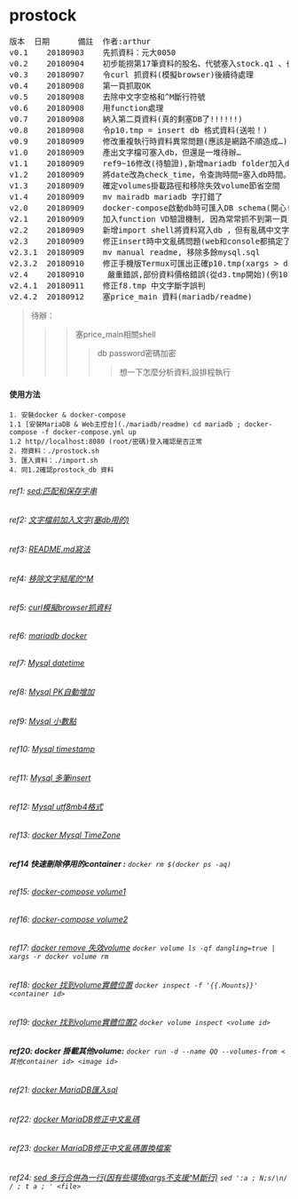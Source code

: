 # prostock
<pre>
版本	日期		備註	作者:arthur    
v0.1	20180903 	先抓資料：元大0050  
v0.2	20180904	初步能撈第17筆資料的股名、代號塞入stock.q1 、也能欄轉列				
v0.3	20180907	令curl 抓資料(模擬browser)後續待處理					
v0.4	20180908	第一頁抓取OK				
v0.5	20180908	去除中文字空格和^M斷行符號				
v0.6	20180908	用function處理				
v0.7	20180908	納入第二頁資料(真的剩塞DB了!!!!!!)
v0.8	20180908	令p10.tmp = insert db 格式資料(送啦！)
v0.9	20180909	修改重複執行時資料異常問題(應該是網路不順造成…)
v1.0	20180909	產出文字檔可塞入db，但還是一堆待辦…
v1.1	20180909	ref9~16修改(待驗證),新增mariadb folder加入docker-compose.yml檔(也是搞死我)
v1.2	20180909	將date改為check_time，令查詢時間=塞入db時間。
v1.3	20180909	確定volumes掛載路徑和移除失效volume節省空間
v1.4	20180909	mv mairadb mariadb 字打錯了
v2.0	20180909	docker-compose啟動db時可匯入DB schema(開心!!) #ref21
v2.1	20180909	加入function VD驗證機制, 因為常常抓不到第一頁資料。
v2.2	20180909	新增import shell將資料寫入db ，但有亂碼中文字待處理。
v2.3	20180909	修正insert時中文亂碼問題(web和console都搞定了)
v2.3.1	20180909	mv manual readme, 移除多餘mysql.sql
v2.3.2	20180910	修正手機版Termux可匯出正確p10.tmp(xargs > d5.tmp 異常,改用sed合併) ref24
v2.4	20180910	 嚴重錯誤,部份資料價格錯誤(從d3.tmp開始)(例107變07),sed 的"&"漏加 ref1
v2.4.1	20180911	修正f8.tmp 中文字斷字誤判
v2.4.2	20180912	塞price_main 資料(mariadb/readme)
</pre>
> 待辦：
>>> 塞price_main相關shell 
>>>> db password密碼加密
>>>>> 想一下怎麼分析資料,設排程執行
#### 使用方法
	1. 安裝docker & docker-compose
	1.1 [安裝MariaDB & Web主控台](./mariadb/readme) cd mariadb ; docker-compose -f docker-compose.yml up 	
	1.2 http//localhost:8080 (root/密碼)登入確認是否正常
	2. 撈資料：./prostock.sh 
	3. 匯入資料：./import.sh
	4. 同1.2確認prostock_db 資料
###### ref1: [sed:匹配和保存字串](http://man.linuxde.net/sed)
###### ref2: [文字檔前加入文字(塞db用的)](https://serverfault.com/questions/310098/how-to-add-a-timestamp-to-bash-script-log)
###### ref3: [README.md寫法](https://github.com/guodongxiaren/README#%E9%93%BE%E6%8E%A5)
###### ref4: [移除文字結尾的^M](https://blog.gtwang.org/tips/vim-ctrl-m/)
###### ref5: [curl模擬browser抓資料](https://blog.phpdr.net/%E5%A6%82%E4%BD%95%E7%94%A8curl%E6%A8%A1%E6%8B%9F%E6%B5%8F%E8%A7%88%E5%99%A8.html)
###### ref6: [mariadb docker](https://my.oschina.net/iluckyboy/blog/740661)
###### ref7: [Mysql datetime](https://dev.mysql.com/doc/refman/8.0/en/date-and-time-types.html)
###### ref8: [Mysql PK自動增加](https://dotblogs.com.tw/ianchiu28/2017/05/21/142523)
###### ref9: [Mysql 小數點](https://webcache.googleusercontent.com/search?q=cache:D8VaEgMszGgJ:https://n.sfs.tw/10266+&cd=1&hl=zh-TW&ct=clnk&gl=tw&client=firefox-b-ab)
###### ref10: [Mysql timestamp](https://mariadb.com/kb/en/library/timestamp/)
###### ref11: [Mysql 多筆insert](http://gn02214231.pixnet.net/blog/post/200632246-sql-insert-into)
###### ref12: [Mysql utf8mb4格式](http://ourmysql.com/archives/1402)
###### ref13: [docker Mysql TimeZone](https://hk.saowen.com/a/207e511282672f4a85600ed8225f8ed764fb5614180c652e377d6910d09d5ce8)
###### **ref14 快速刪除停用的container :** `docker rm $(docker ps -aq)`
###### ref15: [docker-compose volume1](https://docs.docker.com/compose/compose-file/#volume-configuration-reference)
###### ref16: [docker-compose volume2](http://www.netadmin.com.tw/article_print.aspx?sn=1712060002)
###### ref17: [docker remove 失效volume](https://medium.com/@toomore/%E9%97%9C%E6%96%BC%E6%88%91%E5%B8%B8%E7%94%A8%E7%9A%84-docker-%E5%B0%8F%E6%8F%90%E7%A4%BA-9a63efdbce20) `docker volume ls -qf dangling=true | xargs -r docker volume rm`
###### ref18: [docker 找到volume實體位置](https://ithelp.ithome.com.tw/articles/10192397) `docker inspect -f '{{.Mounts}}' <container id>`
###### ref19: [docker 找到volume實體位置2](https://julianchu.net/2016/04/19-docker.html) `docker volume inspect <volume id>`
###### **ref20: docker 掛載其他volume:** `docker run -d --name QQ --volumes-from <其他container id> <image id>`
###### ref21: [docker MariaDB匯入sql](https://stackoverflow.com/questions/43880026/import-data-sql-mysql-docker-container/43880563) 
###### ref22: [docker MariaDB修正中文亂碼](https://blog.csdn.net/u012410733/article/details/61619656)
###### ref23: [docker MariaDB修正中文亂碼置換檔案](https://stackoverflow.com/questions/46004648/how-to-setup-mysql-with-utf-8-using-docker-compose)
###### ref24: [sed 多行合併為一行(因有些環境xargs不支援^M斷行)](https://blog.csdn.net/hjxhjh/article/details/17264739) `sed ':a ; N;s/\n/ / ; t a ; ' <file>`
